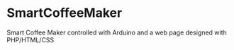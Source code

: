 # SmartCoffeeMaker
Smart Coffee Maker controlled with Arduino and a web page designed with PHP/HTML/CSS

